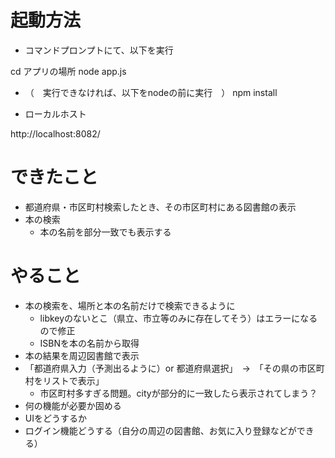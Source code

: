 # 起動方法
- コマンドプロンプトにて、以下を実行

cd アプリの場所
node app.js

- （　実行できなければ、以下をnodeの前に実行　）
npm install


- ローカルホスト

http://localhost:8082/


# できたこと

- 都道府県・市区町村検索したとき、その市区町村にある図書館の表示
- 本の検索
  - 本の名前を部分一致でも表示する

# やること

- 本の検索を、場所と本の名前だけで検索できるように
  - libkeyのないとこ（県立、市立等のみに存在してそう）はエラーになるので修正
  - ISBNを本の名前から取得
- 本の結果を周辺図書館で表示
- 「都道府県入力（予測出るように）or 都道府県選択」　→　「その県の市区町村をリストで表示」
  - 市区町村多すぎる問題。cityが部分的に一致したら表示されてしまう？
- 何の機能が必要か固める
- UIをどうするか
- ログイン機能どうする（自分の周辺の図書館、お気に入り登録などができる）
